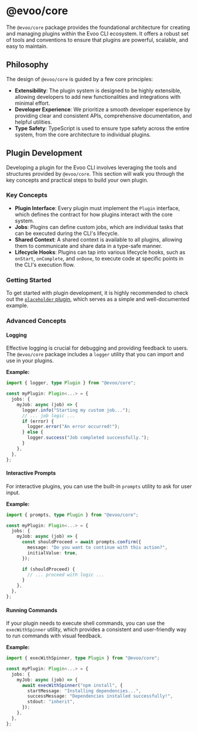 # @evoo/core

The `@evoo/core` package provides the foundational architecture for creating and managing plugins within the Evoo CLI ecosystem. It offers a robust set of tools and conventions to ensure that plugins are powerful, scalable, and easy to maintain.

## Philosophy

The design of `@evoo/core` is guided by a few core principles:

-   **Extensibility**: The plugin system is designed to be highly extensible, allowing developers to add new functionalities and integrations with minimal effort.
-   **Developer Experience**: We prioritize a smooth developer experience by providing clear and consistent APIs, comprehensive documentation, and helpful utilities.
-   **Type Safety**: TypeScript is used to ensure type safety across the entire system, from the core architecture to individual plugins.

## Plugin Development

Developing a plugin for the Evoo CLI involves leveraging the tools and structures provided by `@evoo/core`. This section will walk you through the key concepts and practical steps to build your own plugin.

### Key Concepts

-   **Plugin Interface**: Every plugin must implement the `Plugin` interface, which defines the contract for how plugins interact with the core system.
-   **Jobs**: Plugins can define custom jobs, which are individual tasks that can be executed during the CLI's lifecycle.
-   **Shared Context**: A shared context is available to all plugins, allowing them to communicate and share data in a type-safe manner.
-   **Lifecycle Hooks**: Plugins can tap into various lifecycle hooks, such as `onStart`, `onComplete`, and `onDone`, to execute code at specific points in the CLI's execution flow.

### Getting Started

To get started with plugin development, it is highly recommended to check out the [`placeholder` plugin](../../plugins/placeholder/README.md), which serves as a simple and well-documented example.

### Advanced Concepts

#### Logging

Effective logging is crucial for debugging and providing feedback to users. The `@evoo/core` package includes a `logger` utility that you can import and use in your plugins.

**Example:**

```typescript
import { logger, type Plugin } from "@evoo/core";

const myPlugin: Plugin<...> = {
  jobs: {
    myJob: async (job) => {
      logger.info("Starting my custom job...");
      // ... job logic ...
      if (error) {
        logger.error("An error occurred!");
      } else {
        logger.success("Job completed successfully.");
      }
    },
  },
};
```

#### Interactive Prompts

For interactive plugins, you can use the built-in `prompts` utility to ask for user input.

**Example:**

```typescript
import { prompts, type Plugin } from "@evoo/core";

const myPlugin: Plugin<...> = {
  jobs: {
    myJob: async (job) => {
      const shouldProceed = await prompts.confirm({
        message: "Do you want to continue with this action?",
        initialValue: true,
      });

      if (shouldProceed) {
        // ... proceed with logic ...
      }
    },
  },
};
```

#### Running Commands

If your plugin needs to execute shell commands, you can use the `execWithSpinner` utility, which provides a consistent and user-friendly way to run commands with visual feedback.

**Example:**

```typescript
import { execWithSpinner, type Plugin } from "@evoo/core";

const myPlugin: Plugin<...> = {
  jobs: {
    myJob: async (job) => {
      await execWithSpinner("npm install", {
        startMessage: "Installing dependencies...",
        successMessage: "Dependencies installed successfully!",
        stdout: "inherit",
      });
    },
  },
};
```
